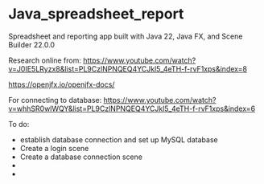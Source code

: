 # Java_spreadsheet_report
 Spreadsheet and reporting app built with Java 22, Java FX, and Scene Builder 22.0.0

Research online from:
https://www.youtube.com/watch?v=J0IE5LRyzx8&list=PL9CzlNPNQEQ4YCJkl5_4eTH-f-rvF1xps&index=8

https://openjfx.io/openjfx-docs/

For connecting to database:
https://www.youtube.com/watch?v=whhSR0wlWQY&list=PL9CzlNPNQEQ4YCJkl5_4eTH-f-rvF1xps&index=6


To do:
- establish database connection and set up MySQL database
- Create a login scene
- Create a database connection scene
- 
- 